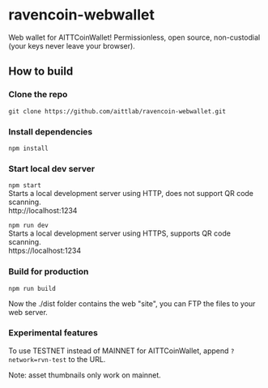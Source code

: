# ravencoin-webwallet

Web wallet for AITTCoinWallet!
Permissionless, open source, non-custodial (your keys never leave your browser).

## How to build

### Clone the repo

`git clone https://github.com/aittlab/ravencoin-webwallet.git`

### Install dependencies

`npm install`

### Start local dev server

`npm start`<br/>
Starts a local development server using HTTP, does not support QR code scanning.<br/>
http://localhost:1234

`npm run dev` <br/>
Starts a local development server using HTTPS, supports QR code scanning.<br/>
https://localhost:1234

### Build for production

`npm run build`

Now the ./dist folder contains the web "site", you can FTP the files to your web server.

### Experimental features

To use TESTNET instead of MAINNET for AITTCoinWallet, append `?network=rvn-test` to the URL.

Note: asset thumbnails only work on mainnet.
